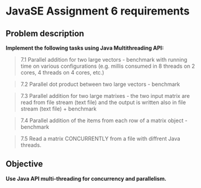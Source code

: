 # JavaSE Assignment 6 requirements

## Problem description

**Implement the following tasks using Java Multithreading API:**

> 7.1 Parallel addition for two large vectors - benchmark with running time on various configurations (e.g. millis consumed in 8 threads on 2 cores, 4 threads on 4 cores, etc.)

> 7.2 Parallel dot product between two large vectors - benchmark

> 7.3 Parallel addition for two large matrixes - the two input matrix are read from file stream (text file) and the output is written also in file stream (text file) + benchmark

> 7.4 Parallel addition of the items from each row of a matrix object - benchmark

> 7.5 Read a matrix CONCURRENTLY from a file with diffrent Java threads.

## Objective

**Use Java API multi-threading for concurrency and parallelism.**
